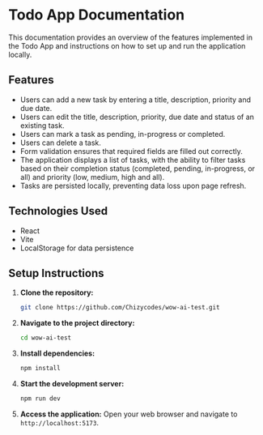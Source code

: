 # Todo App Documentation

This documentation provides an overview of the features implemented in the Todo App and instructions on how to set up and run the application locally.

## Features

- Users can add a new task by entering a title, description, priority and due date.
- Users can edit the title, description, priority, due date and status of an existing task.
- Users can mark a task as pending, in-progress or completed.
- Users can delete a task.
- Form validation ensures that required fields are filled out correctly.
- The application displays a list of tasks, with the ability to filter tasks based on their completion status (completed, pending, in-progress, or all) and priority (low, medium, high and all).
- Tasks are persisted locally, preventing data loss upon page refresh.

## Technologies Used

- React
- Vite
- LocalStorage for data persistence

## Setup Instructions

1. **Clone the repository:**

    ```bash
    git clone https://github.com/Chizycodes/wow-ai-test.git
    ```

2. **Navigate to the project directory:**

    ```bash
    cd wow-ai-test
    ```

3. **Install dependencies:**

    ```bash
    npm install
    ```

4. **Start the development server:**

    ```bash
    npm run dev
    ```

5. **Access the application:**
    Open your web browser and navigate to `http://localhost:5173`.
